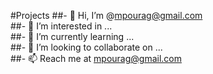 #Projects 
##- 👋 Hi, I’m @mpourag@gmail.com<br/>
##- 👀 I’m interested in ...<br/>
##- 🌱 I’m currently learning ...<br/>
##- 💞️ I’m looking to collaborate on ...<br/>
##- 📫 Reach me at mpourag@gmail.com<br/>
<br/>
<br/>
<!---
mpourag/mpourag is a ✨ special ✨ repository because its `README.md` (this file) appears on your GitHub profile.
You can click the Preview link to take a look at your changes.
--->
